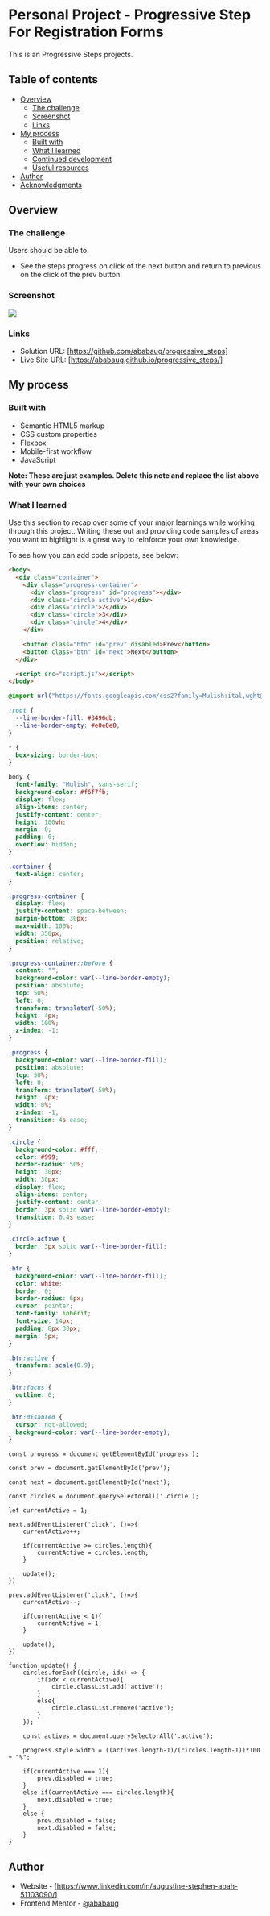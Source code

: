 # Personal Project - Progressive Step For Registration Forms

This is an Progressive Steps projects.

## Table of contents

- [Overview](#overview)
  - [The challenge](#the-challenge)
  - [Screenshot](#screenshot)
  - [Links](#links)
- [My process](#my-process)
  - [Built with](#built-with)
  - [What I learned](#what-i-learned)
  - [Continued development](#continued-development)
  - [Useful resources](#useful-resources)
- [Author](#author)
- [Acknowledgments](#acknowledgments)

## Overview

### The challenge

Users should be able to:

- See the steps progress on click of the next button and return to previous on the click of the prev button.

### Screenshot

![](./screenshot.jpg)

### Links

- Solution URL: [https://github.com/ababaug/progressive_steps]
- Live Site URL: [https://ababaug.github.io/progressive_steps/]

## My process

### Built with

- Semantic HTML5 markup
- CSS custom properties
- Flexbox
- Mobile-first workflow
- JavaScript

**Note: These are just examples. Delete this note and replace the list above with your own choices**

### What I learned

Use this section to recap over some of your major learnings while working through this project. Writing these out and providing code samples of areas you want to highlight is a great way to reinforce your own knowledge.

To see how you can add code snippets, see below:

```html
<body>
  <div class="container">
    <div class="progress-container">
      <div class="progress" id="progress"></div>
      <div class="circle active">1</div>
      <div class="circle">2</div>
      <div class="circle">3</div>
      <div class="circle">4</div>
    </div>

    <button class="btn" id="prev" disabled>Prev</button>
    <button class="btn" id="next">Next</button>
  </div>

  <script src="script.js"></script>
</body>
```

```css
@import url("https://fonts.googleapis.com/css2?family=Mulish:ital,wght@0,200..1000;1,200..1000&display=swap");

:root {
  --line-border-fill: #3496db;
  --line-border-empty: #e0e0e0;
}

* {
  box-sizing: border-box;
}

body {
  font-family: "Mulish", sans-serif;
  background-color: #f6f7fb;
  display: flex;
  align-items: center;
  justify-content: center;
  height: 100vh;
  margin: 0;
  padding: 0;
  overflow: hidden;
}

.container {
  text-align: center;
}

.progress-container {
  display: flex;
  justify-content: space-between;
  margin-bottom: 30px;
  max-width: 100%;
  width: 350px;
  position: relative;
}

.progress-container::before {
  content: "";
  background-color: var(--line-border-empty);
  position: absolute;
  top: 50%;
  left: 0;
  transform: translateY(-50%);
  height: 4px;
  width: 100%;
  z-index: -1;
}

.progress {
  background-color: var(--line-border-fill);
  position: absolute;
  top: 50%;
  left: 0;
  transform: translateY(-50%);
  height: 4px;
  width: 0%;
  z-index: -1;
  transition: 4s ease;
}

.circle {
  background-color: #fff;
  color: #999;
  border-radius: 50%;
  height: 30px;
  width: 30px;
  display: flex;
  align-items: center;
  justify-content: center;
  border: 3px solid var(--line-border-empty);
  transition: 0.4s ease;
}

.circle.active {
  border: 3px solid var(--line-border-fill);
}

.btn {
  background-color: var(--line-border-fill);
  color: white;
  border: 0;
  border-radius: 6px;
  cursor: pointer;
  font-family: inherit;
  font-size: 14px;
  padding: 8px 30px;
  margin: 5px;
}

.btn:active {
  transform: scale(0.9);
}

.btn:focus {
  outline: 0;
}

.btn:disabled {
  cursor: not-allowed;
  background-color: var(--line-border-empty);
}
```

```JS
const progress = document.getElementById('progress');

const prev = document.getElementById('prev');

const next = document.getElementById('next');

const circles = document.querySelectorAll('.circle');

let currentActive = 1;

next.addEventListener('click', ()=>{
    currentActive++;

    if(currentActive >= circles.length){
        currentActive = circles.length;
    }

    update();
})

prev.addEventListener('click', ()=>{
    currentActive--;

    if(currentActive < 1){
        currentActive = 1;
    }

    update();
})

function update() {
    circles.forEach((circle, idx) => {
        if(idx < currentActive){
            circle.classList.add('active');
        }
        else{
            circle.classList.remove('active');
        }
    });

    const actives = document.querySelectorAll('.active');

    progress.style.width = ((actives.length-1)/(circles.length-1))*100 + "%";

    if(currentActive === 1){
        prev.disabled = true;
    }
    else if(currentActive === circles.length){
        next.disabled = true;
    }
    else {
        prev.disabled = false;
        next.disabled = false;
    }
}
```

## Author

- Website - [https://www.linkedin.com/in/augustine-stephen-abah-51103090/]
- Frontend Mentor - [@ababaug](https://www.frontendmentor.io/profile/ababaug)
